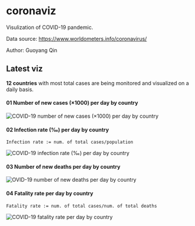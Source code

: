 # coronaviz
Visulization of COVID-19 pandemic.

Data source: https://www.worldometers.info/coronavirus/

Author: Guoyang Qin

## Latest viz

**12 countries** with most total cases are being monitored and visualized on a daily basis.

#### 01 Number of new cases (×1000) per day by country

![COVID-19 number of new cases (×1000) per day by country](https://raw.githubusercontent.com/Qin-et-al/coronaviz/master/viz/illustration/export/figure_edit_num_new_cases.jpg)



#### 02 Infection rate (‰) per day by country

`Infection rate := num. of total cases/population`

![COVID-19  infection rate (‰) per day by country](https://raw.githubusercontent.com/Qin-et-al/coronaviz/master/viz/illustration/export/figure_edit_infection_rate.jpg)



#### 03 Number of new deaths per day by country

![OVID-19  number of new deaths per day by country](https://raw.githubusercontent.com/Qin-et-al/coronaviz/master/viz/illustration/export/figure_edit_num_new_deaths.jpg)



#### 04 Fatality rate per day by country

`Fatality rate := num. of total cases/num. of total deaths`

![COVID-19 fatality rate per day by country](https://raw.githubusercontent.com/Qin-et-al/coronaviz/master/viz/illustration/export/figure_edit_fatality_rate.jpg)